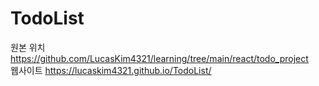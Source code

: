 # TodoList  
원본 위치 https://github.com/LucasKim4321/learning/tree/main/react/todo_project  
웹사이트 https://lucaskim4321.github.io/TodoList/
